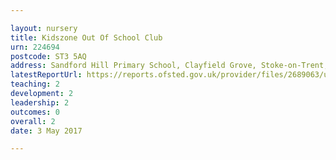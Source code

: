 ```yaml
---

layout: nursery
title: Kidszone Out Of School Club
urn: 224694
postcode: ST3 5AQ
address: Sandford Hill Primary School, Clayfield Grove, Stoke-on-Trent, Staffordshire, ST3 5AQ
latestReportUrl: https://reports.ofsted.gov.uk/provider/files/2689063/urn/224694.pdf
teaching: 2
development: 2
leadership: 2
outcomes: 0
overall: 2
date: 3 May 2017

---
```

